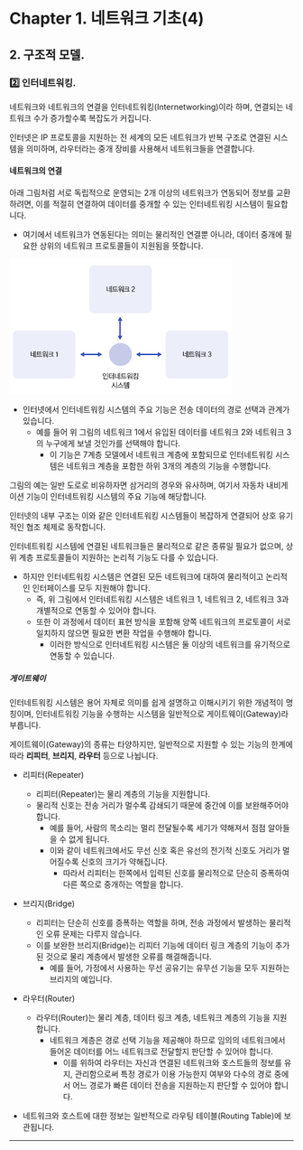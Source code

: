 # Chapter 1. 네트워크 기초(4)

## 2. 구조적 모델.

### 2️⃣ 인터네트워킹.

네트워크와 네트워크의 연결을 인터네트워킹(Internetworking)이라 하며, 연결되는 네트워크 수가 증가할수록 복잡도가 커집니다.

인터넷은 IP 프로토콜을 지원하는 전 세계의 모든 네트워크가 반복 구조로 연결된 시스템을 의미하며, 라우터라는 중개 장비를 사용해서 네트워크들을 연결합니다.

#### 네트워크의 연결

아래 그림처럼 서로 독립적으로 운영되는 2개 이상의 네트워크가 연동되어 정보를 교환하려면, 이를 적절히 연결하여 데이터를 중개할 수 있는 인터네트워킹 시스템이 필요합니다.

- 여기에서 네트워크가 연동된다는 의미는 물리적인 연결뿐 아니라, 데이터 중개에 필요한 상위의 네트워크 프로토콜들이 지원됨을 뜻합니다.

<img src = "https://github.com/devKobe24/images/blob/main/%E1%84%8B%E1%85%B5%E1%86%AB%E1%84%90%E1%85%A5%E1%84%82%E1%85%A6%E1%84%90%E1%85%B3%E1%84%8B%E1%85%AF%E1%84%8F%E1%85%B5%E1%86%BC.png?raw=true">

- 인터넷에서 인터네트워킹 시스템의 주요 기능은 전송 데이터의 경로 선택과 관계가 있습니다.
    - 예를 들어 위 그림의 네트워크 1에서 유입된 데이터를 네트워크 2와 네트워크 3의 누구에게 보낼 것인가를 선택해야 합니다.
        - 이 기능은 7계층 모델에서 네트워크 계층에 포함되므로 인터네트워킹 시스템은 네트워크 계층을 포함한 하위 3개의 계층의 기능을 수행합니다.

그림의 예는 일반 도로로 비유하자면 삼거리의 경우와 유사하며, 여기서 자동차 내비게이션 기능이 인터네트워킹 시스템의 주요 기능에 해당합니다.

인터넷의 내부 구조는 이와 같은 인터네트워킹 시스템들이 복잡하게 연결되어 상호 유기적인 협조 체제로 동작합니다.

인터네트워킹 시스템에 연결된 네트워크들은 물리적으로 같은 종류일 필요가 없으며, 상위 계층 프로토콜들이 지원하는 논리적 기능도 다를 수 있습니다.
- 하지만 인터네트워킹 시스템은 연결된 모든 네트워크에 대하여 물리적이고 논리적인 인터페이스를 모두 지원해야 합니다.
    - 즉, 위 그림에서 인터네트워킹 시스템은 네트워크 1, 네트워크 2, 네트워크 3과 개별적으로 연동할 수 있어야 합니다.
    - 또한 이 과정에서 데이터 표현 방식을 포함해 양쪽 네트워크의 프로토콜이 서로 일치하지 않으면 필요한 변환 작업을 수행해야 합니다.
        - 이러한 방식으로 인터네트워킹 시스템은 둘 이상의 네트워크를 유기적으로 연동할 수 있습니다.

##### 게이트웨이

인터네트워킹 시스템은 용어 자체로 의미를 쉽게 설명하고 이해시키기 위한 개념적이 명칭이며, 인터네트워킹 기능을 수행하는 시스템을 일반적으로 게이트웨이(Gateway)라 부릅니다.

게이트웨이(Gateway)의 종류는 타양하지만, 일반적으로 지원할 수 있는 기능의 한계에 따라 **리피터**, **브리지**, **라우터** 등으로 나뉩니다.

- 리피터(Repeater)
    - 리피터(Repeater)는 물리 계층의 기능을 지원합니다.
    - 물리적 신호는 전송 거리가 멀수록 감쇄되기 때문에 중간에 이를 보완해주어야 합니다.
        - 예를 들어, 사람의 목소리는 멀리 전달될수록 세기가 약해져서 점점 알아들을 수 없게 됩니다.
        - 이와 같이 네트워크에서도 무선 신호 혹은 유선의 전기적 신호도 거리가 멀어질수록 신호의 크기가 약해집니다.
            - 따라서 리피터는 한쪽에서 입력된 신호를 물리적으로 단순히 증폭하여 다른 쪽으로 중개하는 역할을 합니다.

- 브리지(Bridge)
    - 리피터는 단순히 신호를 증폭하는 역할을 하며, 전송 과정에서 발생하는 물리적인 오류 문제는 다루지 않습니다.
    - 이를 보완한 브리지(Bridge)는 리피터 기능에 데이터 링크 계층의 기능이 추가된 것으로 물리 계층에서 발생한 오류를 해결해줍니다.
        - 예를 들어, 가정에서 사용하는 무선 공유기는 유무선 기능을 모두 지원하는 브리지의 예입니다.

- 라우터(Router)
    - 라우터(Router)는 물리 계층, 데이터 링크 계층, 네트워크 계층의 기능을 지원합니다.
        - 네트워크 계층은 경로 선택 기능을 제공해야 하므로 임의의 네트워크에서 들어온 데이터를 어느 네트워크로 전달할지 판단할 수 있어야 합니다.
            - 이를 위하여 라우터는 자신과 연결된 네트워크와 호스트들의 정보를 유지, 관리함으로써 특정 경로가 이용 가능한지 여부와 다수의 경로 중에서 어느 경로가 빠른 데이터 전송을 지원하는지 판단할 수 있어야 합니다.
- 네트워크와 호스트에 대한 정보는 일반적으로 라우팅 테이블(Routing Table)에 보관됩니다.

---

